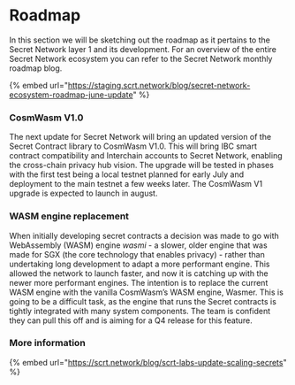 # Roadmap

In this section we will be sketching out the roadmap as it pertains to the Secret Network layer 1 and its development. For an overview of the entire Secret Network ecosystem you can refer to the Secret Network monthly roadmap blog.

{% embed url="https://staging.scrt.network/blog/secret-network-ecosystem-roadmap-june-update" %}

### CosmWasm V1.0

The next update for Secret Network will bring an updated version of the Secret Contract library to CosmWasm V1.0. This will bring IBC smart contract compatibility and Interchain accounts to Secret Network, enabling the cross-chain privacy hub vision. The upgrade will be tested in phases with the first test being a local testnet planned for early July and deployment to the main testnet a few weeks later. The CosmWasm V1 upgrade is expected to launch in august.

### WASM engine replacement

When initially developing secret contracts a decision was made to go with WebAssembly (WASM) engine _wasmi_ - a slower, older engine that was made for SGX (the core technology that enables privacy) - rather than undertaking long development to adapt a more performant engine. This allowed the network to launch faster, and now it is catching up with the newer more performant engines. The intention is to replace the current WASM engine with the vanilla CosmWasm’s WASM engine, Wasmer. This is going to be a difficult task, as the engine that runs the Secret contracts is tightly integrated with many system components. The team is confident they can pull this off and is aiming for a Q4 release for this feature.

### More information

{% embed url="https://scrt.network/blog/scrt-labs-update-scaling-secrets" %}

